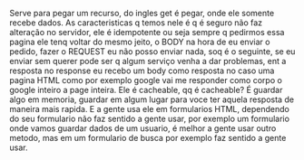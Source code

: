 Serve para pegar um recurso, do ingles get é pegar, onde ele somente recebe dados. As caracteristicas q temos nele é q é seguro não faz alteração no servidor, ele é idempotente ou seja sempre q pedirmos essa pagina ele tenq voltar do mesmo jeito, o BODY na hora de eu enviar o pedido, fazer o REQUEST eu não posso enviar nada, soq é o seguinte, se eu enviar sem querer pode ser q algum serviço venha a dar problemas, ent a resposta no response eu recebo um body como resposta no caso uma pagina HTML como por exemplo google vai me responder como corpo o google inteiro a page inteira. Ele é cacheable, qq é cacheable? É guardar algo em memoria, guardar em algum lugar para voce ter aquela resposta de maneira mais rapida. E a gente usa ele em formularios HTML, dependendo do seu formulario não faz sentido a gente usar, por exemplo um formulario onde vamos guardar dados de um usuario, é melhor a gente usar outro metodo, mas em um formulario de busca por exemplo faz sentido a gente usar.